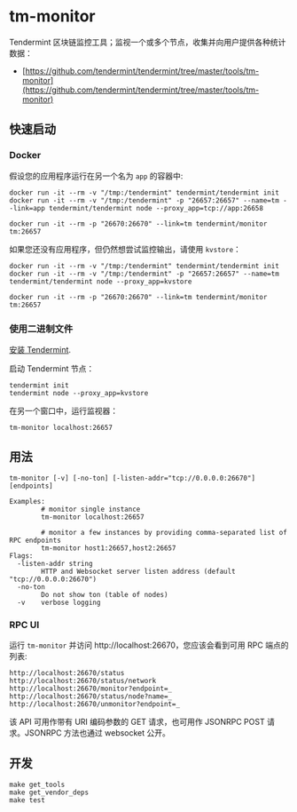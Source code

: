 # tm-monitor

Tendermint 区块链监控工具；监视一个或多个节点，收集并向用户提供各种统计数据：

- [https://github.com/tendermint/tendermint/tree/master/tools/tm-monitor](https://github.com/tendermint/tendermint/tree/master/tools/tm-monitor)

## 快速启动

### Docker

假设您的应用程序运行在另一个名为 `app` 的容器中:

```
docker run -it --rm -v "/tmp:/tendermint" tendermint/tendermint init
docker run -it --rm -v "/tmp:/tendermint" -p "26657:26657" --name=tm --link=app tendermint/tendermint node --proxy_app=tcp://app:26658

docker run -it --rm -p "26670:26670" --link=tm tendermint/monitor tm:26657
```

如果您还没有应用程序，但仍然想尝试监控输出，请使用 `kvstore`：

```
docker run -it --rm -v "/tmp:/tendermint" tendermint/tendermint init
docker run -it --rm -v "/tmp:/tendermint" -p "26657:26657" --name=tm tendermint/tendermint node --proxy_app=kvstore
```

```
docker run -it --rm -p "26670:26670" --link=tm tendermint/monitor tm:26657
```

### 使用二进制文件

[安装 Tendermint](../introduction/install.md).

启动 Tendermint 节点：

```
tendermint init
tendermint node --proxy_app=kvstore
```

在另一个窗口中，运行监视器：

```
tm-monitor localhost:26657
```

## 用法

```
tm-monitor [-v] [-no-ton] [-listen-addr="tcp://0.0.0.0:26670"] [endpoints]

Examples:
        # monitor single instance
        tm-monitor localhost:26657

        # monitor a few instances by providing comma-separated list of RPC endpoints
        tm-monitor host1:26657,host2:26657
Flags:
  -listen-addr string
        HTTP and Websocket server listen address (default "tcp://0.0.0.0:26670")
  -no-ton
        Do not show ton (table of nodes)
  -v    verbose logging
```

### RPC UI

运行 `tm-monitor` 并访问 http://localhost:26670，您应该会看到可用 RPC 端点的列表:

```
http://localhost:26670/status
http://localhost:26670/status/network
http://localhost:26670/monitor?endpoint=_
http://localhost:26670/status/node?name=_
http://localhost:26670/unmonitor?endpoint=_
```

该 API 可用作带有 URI 编码参数的 GET 请求，也可用作 JSONRPC POST 请求。JSONRPC 方法也通过 websocket 公开。

## 开发

```
make get_tools
make get_vendor_deps
make test
```
